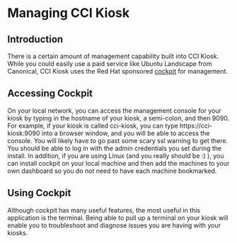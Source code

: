 # Managing CCI Kiosk

## Introduction
There is a certain amount of management capability built into CCI Kiosk. While you could easily use a paid service like Ubuntu Landscape from Canonical, CCI Kiosk uses the Red Hat sponsored [cockpit](https://cockpit-project.org/) for management. 


## Accessing Cockpit
On your local network, you can access the management console for your kiosk by typing in the hostname of your kiosk, a semi-colon, and then 9090. For example, if your kiosk is called cci-kiosk, you can type https://cci-kiosk:9090 into a browser window, and you will be able to access the console. You will likely have to go past some scary ssl warning to get there. You should be able to log in with the admin credentials you set during the install. In addition, if you are using Linux (and you really should be :) ), you can install cockpit on your local machine and then add the machines to your own dashboard so you do not need to have each machine bookmarked.

## Using Cockpit
Although cockpit has many useful features, the most useful in this application is the terminal. Being able to pull up a terminal on your kiosk will enable you to troubleshoot and diagnose issues you are having with your kiosks. 